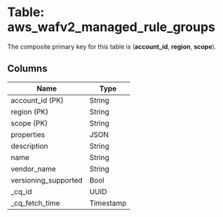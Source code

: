 # Table: aws_wafv2_managed_rule_groups


The composite primary key for this table is (**account_id**, **region**, **scope**).


## Columns
| Name          | Type          |
| ------------- | ------------- |
|account_id (PK)|String|
|region (PK)|String|
|scope (PK)|String|
|properties|JSON|
|description|String|
|name|String|
|vendor_name|String|
|versioning_supported|Bool|
|_cq_id|UUID|
|_cq_fetch_time|Timestamp|